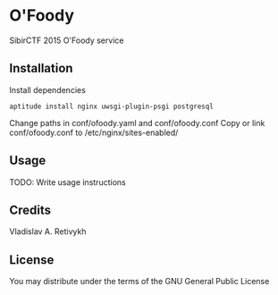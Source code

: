 O'Foody
=======

SibirCTF 2015 O'Foody service

Installation
------------
Install dependencies
```
aptitude install nginx uwsgi-plugin-psgi postgresql
```

Change paths in conf/ofoody.yaml and conf/ofoody.conf
Copy or link conf/ofoody.conf to /etc/nginx/sites-enabled/

Usage
-----

TODO: Write usage instructions

Credits
-------

Vladislav A. Retivykh

License
-------

You may distribute under the terms of the GNU General Public License
